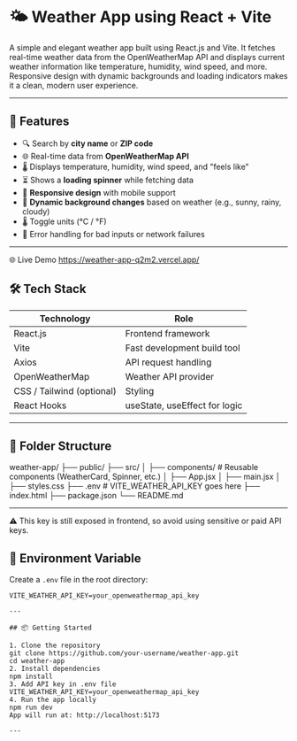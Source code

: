 # 🌤️ Weather App using React + Vite

A simple and elegant weather app built using React.js and Vite. It fetches real-time weather data from the OpenWeatherMap API and displays current weather information like temperature, humidity, wind speed, and more. Responsive design with dynamic backgrounds and loading indicators makes it a clean, modern user experience.

---

## 🚀 Features

- 🔍 Search by **city name** or **ZIP code**
- 🌐 Real-time data from **OpenWeatherMap API**
- 🌡️ Displays temperature, humidity, wind speed, and "feels like"
- ⏳ Shows a **loading spinner** while fetching data
- 📱 **Responsive design** with mobile support
- 🎨 **Dynamic background changes** based on weather (e.g., sunny, rainy, cloudy)
- 🌡️ Toggle units (°C / °F)
- 🧠 Error handling for bad inputs or network failures
---
🌐 Live Demo 
https://weather-app-q2m2.vercel.app/

## 🛠️ Tech Stack

| Technology   | Role                                 |
|--------------|--------------------------------------|
| React.js     | Frontend framework                   |
| Vite         | Fast development build tool          |
| Axios        | API request handling                 |
| OpenWeatherMap | Weather API provider               |
| CSS / Tailwind (optional) | Styling                 |
| React Hooks  | useState, useEffect for logic        |

---

## 📁 Folder Structure

weather-app/
├── public/
├── src/
│ ├── components/ # Reusable components (WeatherCard, Spinner, etc.)
│ ├── App.jsx
│ ├── main.jsx
│ ├── styles.css
├── .env # VITE_WEATHER_API_KEY goes here
├── index.html
├── package.json
└── README.md

---
⚠️ This key is still exposed in frontend, so avoid using sensitive or paid API keys.


## 🔐 Environment Variable

Create a `.env` file in the root directory:

```env
VITE_WEATHER_API_KEY=your_openweathermap_api_key

---

## 📦 Getting Started

1. Clone the repository
git clone https://github.com/your-username/weather-app.git
cd weather-app
2. Install dependencies
npm install
3. Add API key in .env file
VITE_WEATHER_API_KEY=your_openweathermap_api_key
4. Run the app locally
npm run dev
App will run at: http://localhost:5173

---
